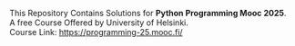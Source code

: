   This Repository Contains Solutions for **Python Programming Mooc 2025**.  
  A free Course Offered by University of Helsinki.  
  Course Link: https://programming-25.mooc.fi/
